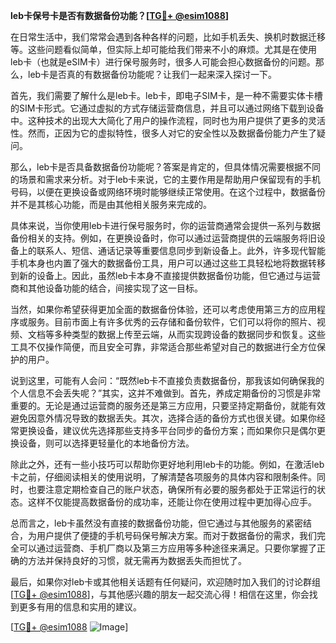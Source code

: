 **leb卡保号卡是否有数据备份功能？[[TG💪+ @esim1088](https://t.me/s/esim1088)]**

在日常生活中，我们常常会遇到各种各样的问题，比如手机丢失、换机时数据迁移等。这些问题看似简单，但实际上却可能给我们带来不小的麻烦。尤其是在使用leb卡（也就是eSIM卡）进行保号服务时，很多人可能会担心数据备份的问题。那么，leb卡是否真的有数据备份功能呢？让我们一起来深入探讨一下。

首先，我们需要了解什么是leb卡。leb卡，即电子SIM卡，是一种不需要实体卡槽的SIM卡形式。它通过虚拟的方式存储运营商信息，并且可以通过网络下载到设备中。这种技术的出现大大简化了用户的操作流程，同时也为用户提供了更多的灵活性。然而，正因为它的虚拟特性，很多人对它的安全性以及数据备份能力产生了疑问。

那么，leb卡是否具备数据备份功能呢？答案是肯定的，但具体情况需要根据不同的场景和需求来分析。对于leb卡来说，它的主要作用是帮助用户保留现有的手机号码，以便在更换设备或网络环境时能够继续正常使用。在这个过程中，数据备份并不是其核心功能，而是由其他相关服务来完成的。

具体来说，当你使用leb卡进行保号服务时，你的运营商通常会提供一系列与数据备份相关的支持。例如，在更换设备时，你可以通过运营商提供的云端服务将旧设备上的联系人、短信、通话记录等重要信息同步到新设备上。此外，许多现代智能手机本身也内置了强大的数据备份工具，用户可以通过这些工具轻松地将数据转移到新的设备上。因此，虽然leb卡本身不直接提供数据备份功能，但它通过与运营商和其他设备功能的结合，间接实现了这一目标。

当然，如果你希望获得更加全面的数据备份体验，还可以考虑使用第三方的应用程序或服务。目前市面上有许多优秀的云存储和备份软件，它们可以将你的照片、视频、文档等多种类型的数据上传至云端，从而实现跨设备的数据同步和恢复。这些工具不仅操作简便，而且安全可靠，非常适合那些希望对自己的数据进行全方位保护的用户。

说到这里，可能有人会问：“既然leb卡不直接负责数据备份，那我该如何确保我的个人信息不会丢失呢？”其实，这并不难做到。首先，养成定期备份的习惯是非常重要的。无论是通过运营商的服务还是第三方应用，只要坚持定期备份，就能有效避免因意外情况导致的数据丢失。其次，选择合适的备份方式也很关键。如果你经常更换设备，建议优先选择那些支持多平台同步的备份方案；而如果你只是偶尔更换设备，则可以选择更轻量化的本地备份方法。

除此之外，还有一些小技巧可以帮助你更好地利用leb卡的功能。例如，在激活leb卡之前，仔细阅读相关的使用说明，了解清楚各项服务的具体内容和限制条件。同时，也要注意定期检查自己的账户状态，确保所有必要的服务都处于正常运行的状态。这样不仅能提高数据备份的成功率，还能让你在使用过程中更加得心应手。

总而言之，leb卡虽然没有直接的数据备份功能，但它通过与其他服务的紧密结合，为用户提供了便捷的手机号码保号解决方案。而对于数据备份的需求，我们完全可以通过运营商、手机厂商以及第三方应用等多种途径来满足。只要你掌握了正确的方法并保持良好的习惯，就无需再为数据丢失而担忧了。

最后，如果你对leb卡或其他相关话题有任何疑问，欢迎随时加入我们的讨论群组[[TG💪+ @esim1088](https://t.me/s/esim1088)]，与其他感兴趣的朋友一起交流心得！相信在这里，你会找到更多有用的信息和实用的建议。

[[TG💪+ @esim1088](https://t.me/s/esim1088) ![Image](https://i.postimg.cc/4NQfJmqS/Snipaste-2025-05-13-00-14-12.png)]
